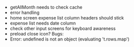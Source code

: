 - getAllMonth needs to check cache
- error handling
- home screen expense list column headers should stick
- expense list needs date column
- check other input screens for keyboard awareness
- preload close icon?
Bugs:
- Error: undefined is not an object (evaluating 't.rows.map')